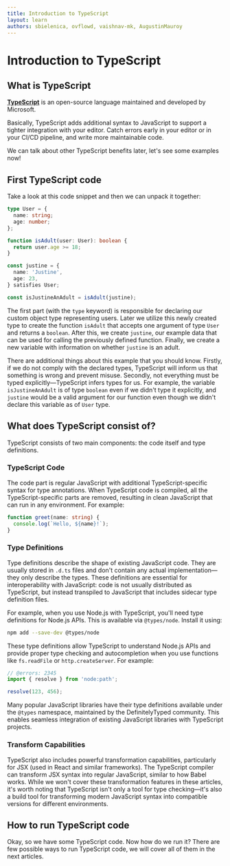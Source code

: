 ```yaml
---
title: Introduction to TypeScript
layout: learn
authors: sbielenica, ovflowd, vaishnav-mk, AugustinMauroy
---
```


# Introduction to TypeScript

## What is TypeScript

**[TypeScript](https://www.typescriptlang.org)** is an open-source language maintained and developed by Microsoft.

Basically, TypeScript adds additional syntax to JavaScript to support a tighter integration with your editor. Catch errors early in your editor or in your CI/CD pipeline, and write more maintainable code.

We can talk about other TypeScript benefits later, let's see some examples now!

## First TypeScript code

Take a look at this code snippet and then we can unpack it together:

<!--
  Maintainers note: this code is duplicated in the next article, please keep them in sync
-->

```ts
type User = {
  name: string;
  age: number;
};

function isAdult(user: User): boolean {
  return user.age >= 18;
}

const justine = {
  name: 'Justine',
  age: 23,
} satisfies User;

const isJustineAnAdult = isAdult(justine);
```

The first part (with the `type` keyword) is responsible for declaring our custom object type representing users. Later we utilize this newly created type to create the function `isAdult` that accepts one argument of type `User` and returns a `boolean`. After this, we create `justine`, our example data that can be used for calling the previously defined function. Finally, we create a new variable with information on whether `justine` is an adult.

There are additional things about this example that you should know. Firstly, if we do not comply with the declared types, TypeScript will inform us that something is wrong and prevent misuse. Secondly, not everything must be typed explicitly—TypeScript infers types for us. For example, the variable `isJustineAnAdult` is of type `boolean` even if we didn't type it explicitly, and `justine` would be a valid argument for our function even though we didn't declare this variable as of `User` type.

## What does TypeScript consist of?

TypeScript consists of two main components: the code itself and type definitions.

### TypeScript Code

The code part is regular JavaScript with additional TypeScript-specific syntax for type annotations. When TypeScript code is compiled, all the TypeScript-specific parts are removed, resulting in clean JavaScript that can run in any environment. For example:

```ts displayName="example.ts"
function greet(name: string) {
  console.log(`Hello, ${name}!`);
}
```

### Type Definitions

Type definitions describe the shape of existing JavaScript code. They are usually stored in `.d.ts` files and don't contain any actual implementation—they only describe the types. These definitions are essential for interoperability with JavaScript: code is not usually distributed as TypeScript, but instead transpiled to JavaScript that includes sidecar type definition files.

For example, when you use Node.js with TypeScript, you'll need type definitions for Node.js APIs. This is available via `@types/node`. Install it using:

```bash
npm add --save-dev @types/node
```

These type definitions allow TypeScript to understand Node.js APIs and provide proper type checking and autocompletion when you use functions like `fs.readFile` or `http.createServer`. For example:

```ts
// @errors: 2345
import { resolve } from 'node:path';

resolve(123, 456);
```

Many popular JavaScript libraries have their type definitions available under the `@types` namespace, maintained by the DefinitelyTyped community. This enables seamless integration of existing JavaScript libraries with TypeScript projects.

### Transform Capabilities

TypeScript also includes powerful transformation capabilities, particularly for JSX (used in React and similar frameworks). The TypeScript compiler can transform JSX syntax into regular JavaScript, similar to how Babel works. While we won't cover these transformation features in these articles, it's worth noting that TypeScript isn't only a tool for type checking—it's also a build tool for transforming modern JavaScript syntax into compatible versions for different environments.

## How to run TypeScript code

Okay, so we have some TypeScript code. Now how do we run it?
There are few possible ways to run TypeScript code, we will cover all of them in the next articles.
